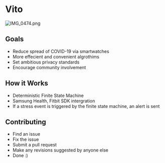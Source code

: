 # Vito

![IMG_0474.png](https://res.craft.do/user/full/23a03a79-af5e-1af9-b4ff-27170389b6b1/A189BFA9-3A66-4031-B80A-6FBC1DD871DD_2/pV4Q4IOCOPzY7lhycc8unxymCZ4xX6Nxi2NGPAahnzcz/IMG_0474.png)

## Goals

- Reduce spread of COVID-19 via smartwatches
- More effecient and convenient algrothims
- Set ambitious privacy standards
- Encourage community involvement

## How it Works

- Deterministic Finite State Machine
- Samsung Health, Fitbit SDK intergration
- If a stress event is triggered by the finite state machine, an alert is sent

## Contributing

- Find an issue
- Fix the issue
- Submit a pull request
- Make any revisions suggested by anyone else
- Done :)

